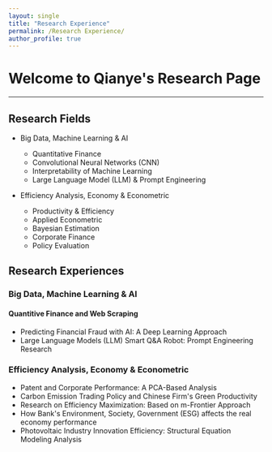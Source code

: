 ```yaml
---
layout: single
title: "Research Experience"
permalink: /Research Experience/
author_profile: true
---
```

# Welcome to Qianye's Research Page
---
## Research Fields
- Big Data, Machine Learning & AI
  - Quantitative Finance
  - Convolutional Neural Networks (CNN)
  - Interpretability of Machine Learning
  - Large Language Model (LLM) & Prompt Engineering
    
- Efficiency Analysis, Economy & Econometric
  - Productivity & Efficiency
  - Applied Econometric
  - Bayesian Estimation
  - Corporate Finance
  - Policy Evaluation

## Research Experiences
### Big Data, Machine Learning & AI
#### Quantitive Finance and Web Scraping
- Predicting Financial Fraud with AI: A Deep Learning Approach
- Large Language Models (LLM) Smart Q&A Robot: Prompt Engineering Research

### Efficiency Analysis, Economy & Econometric
- Patent and Corporate Performance: A PCA-Based Analysis
- Carbon Emission Trading Policy and Chinese Firm's Green Productivity
- Research on Efficiency Maximization: Based on m-Frontier Approach
- How Bank's Environment, Society, Government (ESG) affects the real economy performance
- Photovoltaic Industry Innovation Efficiency: Structural Equation Modeling Analysis
